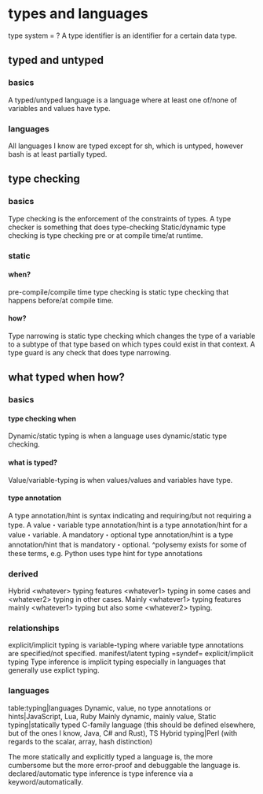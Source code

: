 # types and languages

type system = ?
A type identifier is an identifier for a certain data type.

## typed and untyped

### basics

A typed/untyped language is a language where at least one of/none of variables and values have type.

### languages

All languages I know are typed except for sh, which is untyped, however bash is at least partially typed.

## type checking

### basics

Type checking is the enforcement of the constraints of types.
A type checker is something that does type-checking
Static/dynamic type checking is type checking pre or at compile time/at runtime.

### static

#### when?

pre-compile/compile time type checking is static type checking that happens before/at compile time.

#### how?

Type narrowing is static type checking which changes the type of a variable to a subtype of that type based on which types could exist in that context.
A type guard is any check that does type narrowing.

## what typed when how?

### basics

#### type checking when

Dynamic/static typing is when a language uses dynamic/static type checking.

#### what is typed?

Value/variable-typing is when values/values and variables have type.

#### type annotation

A type annotation/hint is syntax indicating and requiring/but not requiring a type.
A value・variable type annotation/hint is a type annotation/hint for a value・variable.
A mandatory・optional type annotation/hint is a type annotation/hint that is mandatory・optional.
^polysemy exists for some of these terms, e.g. Python uses type hint for type annotations

### derived

Hybrid &lt;whatever&gt; typing features &lt;whatever1&gt; typing in some cases and &lt;whatever2&gt; typing in other cases.
Mainly &lt;whatever1&gt; typing features mainly &lt;whatever1&gt; typing but also some &lt;whatever2&gt; typing.

### relationships

explicit/implicit typing is variable-typing where variable type annotations are specified/not specified.
manifest/latent typing =syndef= explicit/implicit typing
Type inference is implicit typing especially in languages that generally use explict typing.


### languages

table:typing|languages
Dynamic, value, no type annotations or hints|JavaScript, Lua, Ruby
Mainly dynamic, mainly value, 
Static typing|statically typed C-family language (this should be defined elsewhere, but of the ones I know, Java, C# and Rust), TS
Hybrid typing|Perl (with regards to the scalar, array, hash distinction)



The more statically and explicitly typed a language is, the more cumbersome but the more error-proof and debuggable the language is.
declared/automatic type inference is type inference via a keyword/automatically.

